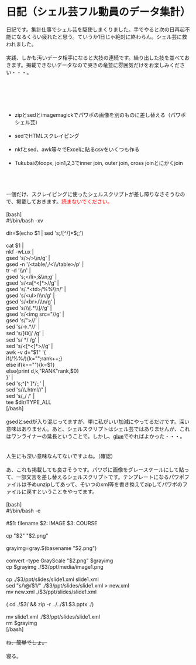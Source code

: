 # 日記（シェル芸フル動員のデータ集計）
日記です。集計仕事でシェル芸を駆使しまくりました。手でやると次の日再起不能になるくらい疲れたと思う。ていうか1日じゃ絶対に終わらん。シェル芸に救われました。<br />
<br />
実践、しかも汚いデータ相手になると大技の連続です。繰り出した技を並べておきます。掲載できないデータなので哭きの竜並に雰囲気だけをお楽しみください・・・。<br />
<br />
<!--more--><br />
<br />
<ul><br />
 <li>zipとsedとimagemagickでパワポの画像を別のものに差し替える（パワポシェル芸）</li><br />
 <li>sedでHTMLスクレイピング</li><br />
 <li>nkfとsed、awk等々でExcelに貼るcsvをいくつも作る</li><br />
 <li>Tukubaiのloopx, join1,2,3でinner join, outer join, cross joinとにかくjoin</li><br />
</ul><br />
<br />
一個だけ、スクレイピングに使ったシェルスクリプトが差し障りなさそうなので、掲載しておきます。<span style="color:red">読まないでください。</span><br />
<br />
[bash]<br />
#!/bin/bash -xv<br />
<br />
dir=$(echo $1 | sed 's;/[^/]*$;;')<br />
<br />
cat $1 |<br />
nkf -wLux |<br />
gsed 's/&gt;/&gt;\\n/g' |<br />
gsed -n '/&lt;table/,/&lt;\\/table&gt;/p' |<br />
tr -d '\\n' |<br />
gsed 's;&lt;/li&gt;;&amp;\\n;g' |<br />
gsed 's/&lt;a[^&lt;]*&gt;//g' |<br />
gsed 's/.*&lt;td&gt;/%%\\n/' |<br />
gsed 's/&lt;ul&gt;/\\n/g' |<br />
gsed 's/&lt;br&gt;/\\n/g' |<br />
gsed 's/\\[.*\\]//g' |<br />
gsed 's/&lt;img src=&quot;//g' |<br />
gsed 's/&quot;&gt;//' |<br />
sed 's/→.*//' |<br />
sed 's/[《》]/ /g' |<br />
sed 's/ */ /g' |<br />
sed 's/&lt;[^&lt;]*&gt;//g' |<br />
awk -v d=&quot;$1&quot; '{<br />
 if(/%%/){k=&quot;&quot;;rank++;}<br />
 else if(k==&quot;&quot;){k=$1}<br />
 else{print d,k,&quot;RANK&quot;rank,$0}<br />
}' |<br />
sed 's;^[^ ]*/;;' |<br />
sed 's/\\.html//' |<br />
sed 's/_/ /' |<br />
tee $dir/TYPE_ALL<br />
[/bash]<br />
<br />
gsedとsedが入り混じってますが、単に私がいい加減にやってるだけです。深い意味はありません。あと、シェルスクリプトはシェル芸ではありませんが、これはワンライナーの延長ということで。しかし、<a href="http://blog.ueda.asia/?cat=457">glue</a>でやればよかった・・・。<br />
<br />
<br />
人生にも深い意味なんてないですよね。（確認）<br />
<br />
あ、これも掲載しても良さそうです。パワポに画像をグレースケールにして貼って、一部文言を差し替えるシェルスクリプトです。テンプレートになるパワポファイルは予めunzipしてあって、そいつのxml等を書き換えてzipしてパワポのファイルに戻すということをやってます。<br />
<br />
[bash]<br />
#!/bin/bash -e<br />
<br />
#$1: filename $2: IMAGE $3: COURSE<br />
<br />
cp &quot;$2&quot; &quot;$2.png&quot;<br />
<br />
grayimg=gray.$(basename &quot;$2.png&quot;)<br />
<br />
convert -type GrayScale &quot;$2.png&quot; $grayimg<br />
cp $grayimg ./$3/ppt/media/image1.png<br />
<br />
cp ./$3/ppt/slides/slide1.xml slide1.xml<br />
sed &quot;s/\@/$1/&quot; ./$3/ppt/slides/slide1.xml &gt; new.xml<br />
mv new.xml ./$3/ppt/slides/slide1.xml<br />
<br />
( cd ./$3/ &amp;&amp; zip -r ../../$1.$3.pptx ./)<br />
<br />
mv slide1.xml ./$3/ppt/slides/slide1.xml<br />
rm $grayimg<br />
[/bash]<br />
<br />
<del>ね、簡単でしょ。</del><br />
<br />
寝る。
